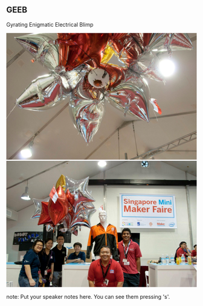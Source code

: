 
## GEEB

<span class="catchline-reason">Gyrating Enigmatic Electrical Blimp</span>


<div class="gridTwo">
	<div>
		<img src="images/geeb0.jpg" alt="" class="polaroid img-small">
	</div>
	<div>
		<img src="images/geeb2.jpg" alt="" class="polaroid img-small">
	</div>
</div>

note:
    Put your speaker notes here.
    You can see them pressing 's'.
